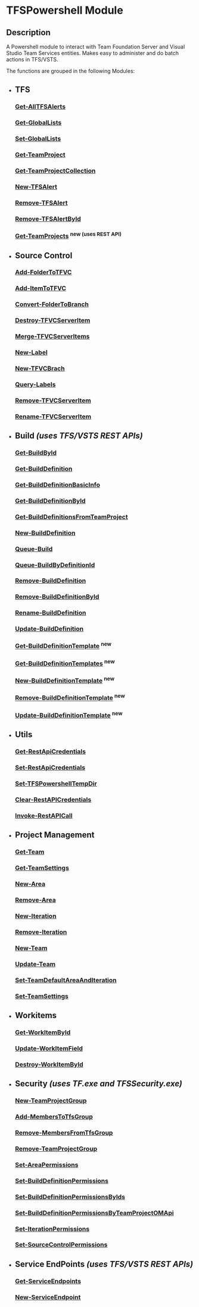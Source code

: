 # TFSPowershell Module
## Description
A Powershell module to interact with Team Foundation Server and Visual Studio Team Services entities. Makes easy to administer and do batch actions in TFS/VSTS.

The functions are grouped in the following Modules:

- ## TFS
  ### [Get-AllTFSAlerts](Get-AllTFSAlerts.md)
  ### [Get-GlobalLists](Get-GlobalLists.md)
  ### [Set-GlobalLists](Set-GlobalLists.md)
  ### [Get-TeamProject](Get-TeamProject.md)
  ### [Get-TeamProjectCollection](Get-TeamProjectCollection.md)
  ### [New-TFSAlert](New-TFSAlert.md)
  ### [Remove-TFSAlert](Remove-TFSAlert.md)
  ### [Remove-TFSAlertById](Remove-TFSAlertById.md)
  ### [Get-TeamProjects](Get-TeamProjects.md) <sup>new (uses REST API)<sup>

- ## Source Control
  ### [Add-FolderToTFVC](Add-FolderToTFVC.md)
  ### [Add-ItemToTFVC](Add-ItemToTFVC.md)
  ### [Convert-FolderToBranch](Convert-FolderToBranch.md)
  ### [Destroy-TFVCServerItem](Destroy-TFVCServerItem.md)
  ### [Merge-TFVCServerItems](Merge-TFVCServerItems.md)
  ### [New-Label](New-Label.md)
  ### [New-TFVCBrach](New-TFVCBrach.md)
  ### [Query-Labels](Query-Labels.md)
  ### [Remove-TFVCServerItem](Remove-TFVCServerItem.md)
  ### [Rename-TFVCServerItem](Rename-TFVCServerItem.md)

- ## Build *(uses TFS/VSTS REST APIs)*
  ### [Get-BuildById](Get-BuildById.md)
  ### [Get-BuildDefinition](Get-BuildDefinition.md)
  ### [Get-BuildDefinitionBasicInfo](Get-BuildDefinitionBasicInfo.md)
  ### [Get-BuildDefinitionById](Get-BuildDefinitionById.md)
  ### [Get-BuildDefinitionsFromTeamProject](Get-BuildDefinitionsFromTeamProject.md)
  ### [New-BuildDefinition](New-BuildDefinition.md)
  ### [Queue-Build](Queue-Build.md)
  ### [Queue-BuildByDefinitionId](Queue-BuildByDefinitionId.md)
  ### [Remove-BuildDefinition](Remove-BuildDefinition.md)
  ### [Remove-BuildDefinitionById](Remove-BuildDefinitionById.md)
  ### [Rename-BuildDefinition](Rename-BuildDefinition.md)
  ### [Update-BuildDefinition](Update-BuildDefinition.md)
  ### [Get-BuildDefinitionTemplate](Get-BuildDefinitionTemplate.md) <sup>new</sup>
  ### [Get-BuildDefinitionTemplates](Get-BuildDefinitionTemplates.md) <sup>new</sup>
  ### [New-BuildDefinitionTemplate](New-BuildDefinitionTemplate.md) <sup>new</sup>
  ### [Remove-BuildDefinitionTemplate](Remove-BuildDefinitionTemplate.md) <sup>new</sup>
  ### [Update-BuildDefinitionTemplate](Update-BuildDefinitionTemplate.md) <sup>new</sup>

- ## Utils
  ### [Get-RestApiCredentials](Get-RestApiCredentials.md)
  ### [Set-RestApiCredentials](Set-RestApiCredentials.md)
  ### [Set-TFSPowershellTempDir](Set-TFSPowershellTempDir.md)
  ### [Clear-RestAPICredentials](Clear-RestAPICredentials.md)
  ### [Invoke-RestAPICall](Invoke-RestAPICall.md)
  

- ## Project Management
  ### [Get-Team](Get-Team.md)
  ### [Get-TeamSettings](Get-TeamSettings.md)
  ### [New-Area](New-Area.md)
  ### [Remove-Area](Remove-Area.md)
  ### [New-Iteration](New-Iteration.md)
  ### [Remove-Iteration](Remove-Iteration.md)
  ### [New-Team](New-Team.md)
  ### [Update-Team](Update-Team.md)
  ### [Set-TeamDefaultAreaAndIteration](Set-TeamDefaultAreaAndIteration.md)
  ### [Set-TeamSettings](Set-TeamSettings.md)

- ## Workitems
  ### [Get-WorkItemById](Get-WorkItemById.md)
  ### [Update-WorkItemField](Update-WorkItemField.md)
  ### [Destroy-WorkItemById](Destroy-WorkItemById.md)

- ## Security *(uses TF.exe and TFSSecurity.exe)*
  ### [New-TeamProjectGroup](New-TeamProjectGroup.md)
  ### [Add-MembersToTfsGroup](Add-MembersToTfsGroup.md)
  ### [Remove-MembersFromTfsGroup](Remove-MembersFromTfsGroup.md)
  ### [Remove-TeamProjectGroup](Remove-TeamProjectGroup.md)
  ### [Set-AreaPermissions](Set-AreaPermissions.md)
  ### [Set-BuildDefinitionPermissions](Set-BuildDefinitionPermissions.md)
  ### [Set-BuildDefinitionPermissionsByIds](Set-BuildDefinitionPermissionsByIds.md)
  ### [Set-BuildDefinitionPermissionsByTeamProjectOMApi](Set-BuildDefinitionPermissionsByTeamProjectOMApi.md)
  ### [Set-IterationPermissions](Set-IterationPermissions.md)
  ### [Set-SourceControlPermissions](Set-SourceControlPermissions.md)

- ## Service EndPoints *(uses TFS/VSTS REST APIs)*
  ### [Get-ServiceEndpoints](Get-ServiceEndpoints.md)
  ### [New-ServiceEndpoint](New-ServiceEndpoint.md)